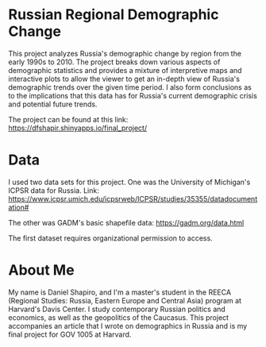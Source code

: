 # Russian Regional Demographic Change

This project analyzes Russia's demographic change by region from the early 1990s to 2010. The project breaks down various aspects of demographic statistics and provides a mixture of interpretive maps and interactive plots to allow the viewer to get an in-depth view of Russia's demographic trends over the given time period. I also form conclusions as to the implications that this data has for Russia's current demographic crisis and potential future trends.

The project can be found at this link: https://dfshapir.shinyapps.io/final_project/

# Data

I used two data sets for this project. One was the University of Michigan's ICPSR data for Russia. Link: https://www.icpsr.umich.edu/icpsrweb/ICPSR/studies/35355/datadocumentation#

The other was GADM's basic shapefile data: https://gadm.org/data.html

The first dataset requires organizational permission to access.

# About Me

My name is Daniel Shapiro, and I'm a master's student in the REECA (Regional Studies: Russia, Eastern Europe and Central Asia) program at Harvard's Davis Center. I study contemporary Russian politics and economics, as well as the geopolitics of the Caucasus. This project accompanies an article that I wrote on demographics in Russia and is my final project for GOV 1005 at Harvard. 
